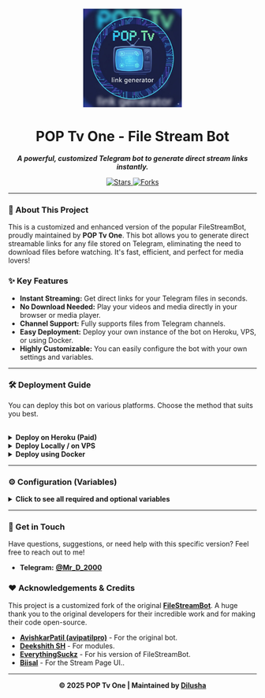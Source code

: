 <p align="center">
  <img src="https://raw.githubusercontent.com/dilusha034/FileStreamBot/main/photo_2025-09-24_00-54-09.jpg" alt="POP Tv Logo" width="200">
</p>

<h1 align="center">POP Tv One - File Stream Bot</h1>

<p align="center">
  <b><i>A powerful, customized Telegram bot to generate direct stream links instantly.</i></b>
</p>

<p align="center">
    <a href="https://github.com/dilusha034/FileStreamBot/stargazers">
        <img src="https://img.shields.io/github/stars/dilusha034/FileStreamBot?style=social" alt="Stars">
    </a>
    <a href="https://github.com/dilusha034/FileStreamBot/network/members">
        <img src="https://img.shields.io/github/forks/dilusha034/FileStreamBot?style=social" alt="Forks">
    </a>
</p>

---

### 🚀 About This Project

This is a customized and enhanced version of the popular FileStreamBot, proudly maintained by **POP Tv One**. This bot allows you to generate direct streamable links for any file stored on Telegram, eliminating the need to download files before watching. It's fast, efficient, and perfect for media lovers!

### ✨ Key Features

-   **Instant Streaming:** Get direct links for your Telegram files in seconds.
-   **No Download Needed:** Play your videos and media directly in your browser or media player.
-   **Channel Support:** Fully supports files from Telegram channels.
-   **Easy Deployment:** Deploy your own instance of the bot on Heroku, VPS, or using Docker.
-   **Highly Customizable:** You can easily configure the bot with your own settings and variables.

---

### 🛠️ Deployment Guide

You can deploy this bot on various platforms. Choose the method that suits you best.

<br>
<details>
  <summary><b>Deploy on Heroku (Paid)</b></summary>
  <br>
  <ul>
    <li>Fork This Repository: <a href="https://github.com/dilusha034/FileStreamBot/fork">Click Here</a></li>
    <li>Click on the Deploy button below to get started on Heroku.</li>
  </ul>
  <a href="https://heroku.com/deploy?template=https://github.com/dilusha034/FileStreamBot">
    <img src="https://www.herokucdn.com/deploy/button.svg" alt="Deploy">
  </a>
  <br>
  <em>Go to the <a href="#-configuration-variables">Configuration section</a> for more info on setting up environmental variables.</em>
</details>

<details>
  <summary><b>Deploy Locally / on VPS</b></summary>
  <br>
  <p>Follow these commands to run the bot on your local machine or a Virtual Private Server (VPS).</p>
  <pre><code># Clone your repository (NOT the original one)
git clone https://github.com/dilusha034/FileStreamBot
cd FileStreamBot

# Create a virtual environment and activate it
python3 -m venv ./venv
. ./venv/bin/activate

# Install dependencies
pip install -r requirements.txt

# Run the bot
python3 -m FileStream</code></pre>
  <p>To stop the bot, press <kbd>CTRL</kbd> + <kbd>C</kbd>.</p>
  <p>To run the bot 24/7 on a VPS, use <code>tmux</code>:</p>
  <pre><code>sudo apt install tmux -y
tmux
python3 -m FileStream</code></pre>
  <p>Now you can safely close the VPS terminal, and the bot will continue to run.</p>
</details>

<details>
  <summary><b>Deploy using Docker</b></summary>
  <br>
  <p>Clone the repository:</p>
  <pre><code>git clone https://github.com/dilusha034/FileStreamBot
cd FileStreamBot</code></pre>
  <p>Build your Docker image:</p>
  <pre><code>docker build -t pop-tv-filestream .</code></pre>
  <p>Create an <code>.env</code> file with your variables, then start the container:</p>
  <pre><code>docker run -d --restart unless-stopped --name pop-tv-bot \
-v /path/to/your/.env:/app/.env \
-p 8080:8080 \
pop-tv-filestream</code></pre>
  <p>To restart the container after changing variables, use:</p>
  <pre><code>docker restart pop-tv-bot</code></pre>
</details>

---

### ⚙️ Configuration (Variables)

<details>
  <summary><b>Click to see all required and optional variables</b></summary>
  <br>
  <p>If you're on Heroku, add these in the 'Config Vars' section. If you're hosting locally, create a file named <code>.env</code> and add them there.</p>

  <h4>📝 Mandatory Vars:</h4>
  <ul>
    <li><code>API_ID</code>: Get from my.telegram.org.</li>
    <li><code>API_HASH</code>: Get from my.telegram.org.</li>
    <li><code>OWNER_ID</code>: Your Telegram User ID.</li>
    <li><code>BOT_TOKEN</code>: Your bot's token from @BotFather.</li>
    <li><code>DATABASE_URL</code>: Your MongoDB connection URI.</li>
    <li>And other required variables as listed in the original documentation...</li>
  </ul>
  
  <h4>🪐 Optional Vars:</h4>
  <ul>
    <li><code>UPDATES_CHANNEL</code>, <code>FORCE_SUB_ID</code>, <code>START_PIC</code>, etc., can be configured for a better user experience.</li>
  </ul>
</details>

---

### 💬 Get in Touch

Have questions, suggestions, or need help with this specific version? Feel free to reach out to me!

-   **Telegram:** **[@Mr_D_2000](https://t.me/Mr_D_2000)**

### ❤️ Acknowledgements & Credits

This project is a customized fork of the original **[FileStreamBot](https://github.com/avipatilpro/FileStreamBot)**. A huge thank you to the original developers for their incredible work and for making their code open-source.

-   [**AvishkarPatil (avipatilpro)**](https://github.com/AvishkarPatil) - For the original bot.
-   [**Deekshith SH**](https://github.com/DeekshithSH) - For modules.
-   [**EverythingSuckz**](https://github.com/EverythingSuckz) - For his version of FileStreamBot.
-   [**Biisal**](https://github.com/biisal) - For the Stream Page UI..

---

<p align="center">
  <b>© 2025 POP Tv One | Maintained by <a href="https://t.me/Mr_D_2000">Dilusha</a></b>
</p>
